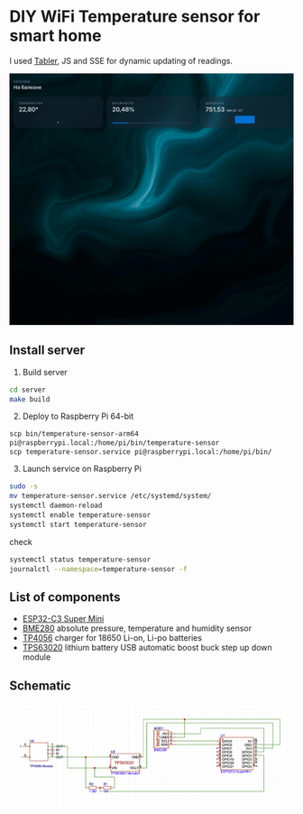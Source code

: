 # DIY WiFi Temperature sensor for smart home

I used [Tabler](https://tabler.io/), JS and SSE for dynamic updating of readings.

![preview](docs/preview.png)

## Install server
1. Build server
```sh
cd server
make build
```
2. Deploy to Raspberry Pi 64-bit
```
scp bin/temperature-sensor-arm64 pi@raspberrypi.local:/home/pi/bin/temperature-sensor
scp temperature-sensor.service pi@raspberrypi.local:/home/pi/bin/
```
3. Launch service on Raspberry Pi   
```sh
sudo -s
mv temperature-sensor.service /etc/systemd/system/
systemctl daemon-reload
systemctl enable temperature-sensor
systemctl start temperature-sensor
```
check
```sh
systemctl status temperature-sensor
journalctl --namespace=temperature-sensor -f
```

## List of components
- [ESP32-C3 Super Mini](https://github.com/sidharthmohannair/Tutorial-ESP32-C3-Super-Mini)
- [BME280](https://sl.aliexpress.ru/p?key=8LKXGPY) absolute pressure, temperature and humidity sensor
- [TP4056](https://sl.aliexpress.ru/p?key=zPKXG7G) charger for 18650 Li-on, Li-po batteries
- [TPS63020](https://sl.aliexpress.ru/p?key=fyKXGnz) lithium battery USB automatic boost buck step up down module

## Schematic
![schematic](docs/schematic.png)